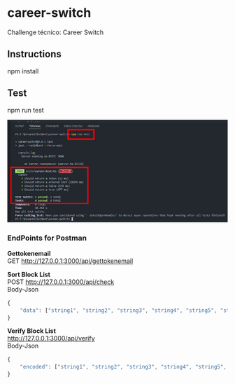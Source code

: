 # career-switch
Challenge técnico: Career Switch

## Instructions
npm install  

## Test
npm run test  

![Result Test](career-switch-test.jpg)

### EndPoints for Postman
<strong>Gettokenemail  </strong>  
GET http://127.0.0.1:3000/api/gettokenemail  

<strong>Sort Block List  </strong>  
POST http://127.0.0.1:3000/api/check  
Body-Json
```javascript 
{
    "data": ["string1", "string2", "string3", "string4", "string5", "string6", "string7", "string8", "string9"]    
}
```
<strong>Verify Block List  </strong>  
http://127.0.0.1:3000/api/verify  
Body-Json
```javascript 
{
    "encoded": ["string1", "string2", "string3", "string4", "string5", "string6", "string7", "string8", "string9"]    
}
```
